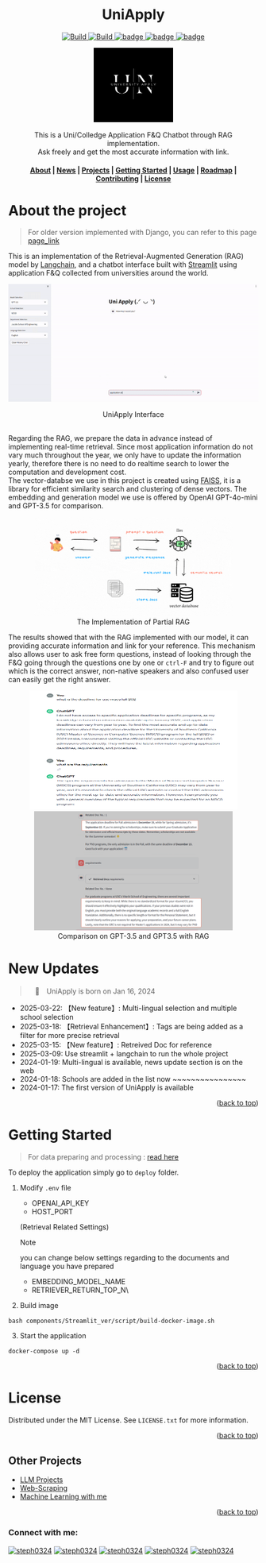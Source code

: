 
<a name="readme-top"></a>


<h1 align="center"> UniApply </h1>

<p align="center">
    <a href="https://github.com/FlagOpen/FlagEmbedding">
            <img alt="Build" src="https://img.shields.io/badge/Contribution-Welcome-lightblue">
    </a>
    <a href="https://github.com/stephanie0324/LLM_RAG_UniApply/stargazers">
        <img alt="Build" src="https://img.shields.io/github/stars/stephanie0324/LLM_RAG_UniApply.svg?color=yellow&style=flat&label=Stars&logoColor=white">
    </a>
    <a href="https://github.com/stephanie0324/LLM_RAG_UniApply/forks">
        <img alt="badge" src="https://img.shields.io/github/forks/stephanie0324/LLM_RAG_UniApply.svg?style=flat&label=Forks">
    </a>
    <a href="https://github.com/stephanie0324/LLM_RAG_UniApply/issues">
        <img alt="badge" src="https://img.shields.io/github/issues/stephanie0324/LLM_RAG_UniApply.svg?style=flat&label=Issues&color=lightpink">
    </a>
    <a href="https://github.com/stephanie0324/LLM_RAG_UniApply/tree/main?tab=readme-ov-file#MIT-1-ov-file">
        <img alt="badge" src="https://img.shields.io/badge/Licence-MIT-lightgreen">
    </a>
</p>



<div align="center">
    <img src="./img/UniApplyLogo.png" width=160, height=150>
    <p>
    This is a Uni/Colledge Application F&Q Chatbot through RAG implementation.
    <br>  
    Ask freely and get the most accurate information with link.
    <br>
    <h4 align="center">
    <p>
        <a href=#about-the-project>About</a> |
        <a href=#new-updates>News</a> |
        <a href="#project-lists">Projects</a> |
        <a href=#getting-started>Getting Started</a> |
        <a href=#usage>Usage</a> |
        <a href="#roadmap">Roadmap</a> |
        <a href="#contributing">Contributing</a> |
        <a href="#license">License</a> 
    </p>
  </h4>
  </p>
</div>

# About the project
> For older version implemented with Django, you can refer to this page [page_link]()

This is an implementation of the Retrieval-Augmented Generation (RAG) model by [Langchain](https://www.langchain.com/), and a chatbot interface built with [Streamlit](https://streamlit.io/) using application F&Q collected from universities around the world. 

<div align="center">
<p class="image-cropper">
    <img  src = "./img/Streamlit_UniApply_demo.gif" />
</p> UniApply Interface 
</div>
<br>



Regarding the RAG, we prepare the data in advance instead of implementing real-time retrieval. Since most application information do not vary much throughout the year, we only have to update the information yearly, therefore there is no need to do realtime search to lower the computation and development cost.   
The vector-databse we use in this project is created using [FAISS](https://faiss.ai/index.html), it is a library for efficient similarity search and clustering of dense vectors. The embedding and generation model we use is offered by OpenAI GPT-4o-mini and GPT-3.5 for comparison.

<p align="center">
<img src="./img/model_structure_explain.gif" alt="drawing" width="400" height="200"/>
<br> The Implementation of Partial RAG </br>
</p>

The results showed that with the RAG implemented with our model, it can providing accurate information and link for your reference. This mechanism also allows user to ask free form questions, instead of looking through the F&Q going through the questions one by one or `ctrl-F` and try to figure out which is the correct answer, non-native speakers and also confused user can easily get the right answer. 
<p align="center">
<img src="./img/gpt_result.png" alt="drawing" width="420" height="240"/><img src="./img/gpt_rag_result_2.png" alt="drawing" width="400" height="240"/>
<br> Comparison on GPT-3.5 and GPT3.5 with RAG </br>
</p>

# New Updates
>　🎉　UniApply is born on Jan 16, 2024

* 2025-03-22: 【New feature】: Multi-lingual selection and multiple school selection
* 2025-03-18: 【Retrieval Enhancement】: Tags are being added as a filter for more precise retrieval
* 2025-03-15: 【New feature】: Retreived Doc for reference
* 2025-03-09: Use streamlit + langchain to run the whole project
* 2024-01-19: Multi-lingual is available, news update section is on the web 
* 2024-01-18: Schools are added in the list now ~~~~~~~~~~~~~~~~
* 2024-01-17: The first version of UniApply is available


<p align="right">(<a href="#readme-top">back to top</a>)</p>

# Getting Started

> For data preparing and processing : [read here](README_DataProcess.md)

To deploy the application simply go to `deploy` folder.  
1. Modify `.env` file
    * OPENAI_API_KEY
    * HOST_PORT
    
    (Retrieval Related Settings) 
    > [!NOTE]
    > you can change below settings regarding to the documents and language you have prepared
    * EMBEDDING_MODEL_NAME
    * RETRIEVER_RETURN_TOP_N\
2. Build image
```
bash components/Streamlit_ver/script/build-docker-image.sh
```
3. Start the application
```
docker-compose up -d
```

<p align="right">(<a href="#readme-top">back to top</a>)</p>

<!-- LICENSE -->
# License

Distributed under the MIT License. See `LICENSE.txt` for more information.

<p align="right">(<a href="#readme-top">back to top</a>)</p>

## Other Projects
* [LLM Projects](https://github.com/stephanie0324/Finetune_LLM)
* [Web-Scraping](https://github.com/stephanie0324/Web-Scraping-)
* [Machine Learning with me](https://github.com/stephanie0324/ML_practrice)

<p align="right">(<a href="#readme-top">back to top</a>)</p>


<h3 align="left">Connect with me:</h3>
<p align="left">
<a href="https://github.com/stephanie0324/" target="blank"><img align='center' src= "https://img.shields.io/badge/GitHub-100000?style=for-the-badge&logo=github&logoColor=white" alt="steph0324"  /></a> <a href="https://www.facebook.com/profile.php?id=100005029028402&locale=zh_TW" target="blank"><img align="center" src="https://img.shields.io/badge/Facebook-1877F2?style=for-the-badge&logo=facebook&logoColor=white" alt="steph0324" /></a>
<a href="https://www.linkedin.com/in/stephanie-chiang-42100b165/" target="blank"><img align="center" src="https://img.shields.io/badge/LinkedIn-0077B5?style=for-the-badge&logo=linkedin&logoColor=white" alt="steph0324"/></a>
<a href="https://www.instagram.com/yrs_2499?igsh=MXJ5MHNpc2ZxNHh5NA%3D%3D&utm_source=qr" target="blank"><img align="center" src="https://img.shields.io/badge/Instagram-E4405F?style=for-the-badge&logo=instagram&logoColor=white" alt="steph0324" /></a>
<a href="https://www.youtube.com/channel/UCpIrOv7O2R7HfpCEMQEOOKQ" target="blank"><img align="center" src="https://img.shields.io/badge/YouTube-FF0000?style=for-the-badge&logo=youtube&logoColor=white" alt="steph0324" /></a>
</p>
